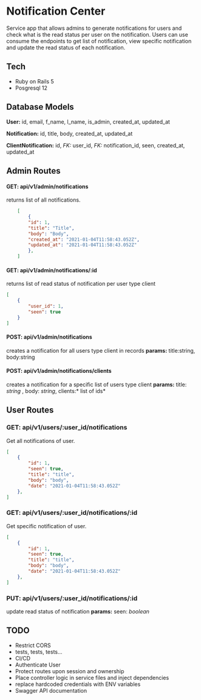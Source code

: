 # Notification Center

Service app that allows admins to generate notifications for users and check what is the read status per user on the notification. Users can use consume the endpoints to get list of notification, view specific notification and update the read status of each notification. 

## Tech
 - Ruby on Rails 5
 - Posgresql 12
## Database Models

**User:** id, email, f_name, l_name, is_admin, created_at, updated_at

**Notification:** id, title, body, created_at, updated_at

**ClientNotification:** id, *FK:* user_id, *FK:* notification_id, seen, created_at, updated_at


## Admin Routes 
#### GET: api/v1/admin/notifications
returns list of all notifications. 
```JSON
    [
        {   
        "id": 1,
        "title": "Title",
        "body": "Body",
        "created_at": "2021-01-04T11:58:43.052Z",
        "updated_at": "2021-01-04T11:58:43.052Z"
        }, 
    ]
 ```

#### GET: api/v1/admin/notifications/:id
returns list of read status of notification per user type client
```JSON
[
	{
		"user_id": 1,
		"seen": true
	}
]
```

#### POST: api/v1/admin/notifications
creates a notification for all users type client in records
**params:** title:string, body:string 

#### POST: api/v1/admin/notifications/clients
creates a notification for a specific list of users type client
**params:** title: *string* , body: *string*, clients:* list of ids*

## User Routes
### GET: api/v1/users/:user_id/notifications
Get all notifications of user.
```json
[
    {
        "id": 1,
        "seen": true,
        "title": "title",
        "body": "body",
        "date": "2021-01-04T11:58:43.052Z"
    },
]
```
### GET: api/v1/users/:user_id/notifications/:id
Get specific notification of user.
```json
[
    {
        "id": 1,
        "seen": true,
        "title": "title",
        "body": "body",
        "date": "2021-01-04T11:58:43.052Z"
    },
]
```
### PUT: api/v1/users/:user_id/notifications/:id
update read status of notification
**params:** seen: *boolean*

## TODO
- Restrict CORS
- tests, tests, tests...
- CI/CD
- Authenticate User
- Protect routes upon session and ownership
- Place controller logic in service files and inject dependencies
- replace hardcoded credentials with ENV variables
- Swagger API documentation